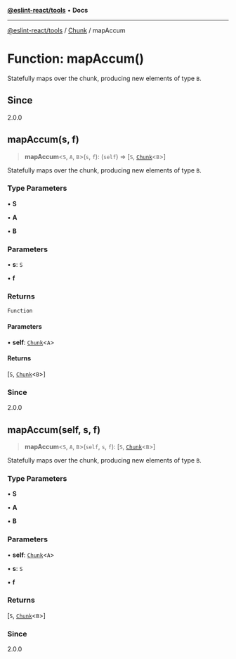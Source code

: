 [**@eslint-react/tools**](../../../README.md) • **Docs**

***

[@eslint-react/tools](../../../README.md) / [Chunk](../README.md) / mapAccum

# Function: mapAccum()

Statefully maps over the chunk, producing new elements of type `B`.

## Since

2.0.0

## mapAccum(s, f)

> **mapAccum**\<`S`, `A`, `B`\>(`s`, `f`): (`self`) => [`S`, [`Chunk`](../interfaces/Chunk.md)\<`B`\>]

Statefully maps over the chunk, producing new elements of type `B`.

### Type Parameters

• **S**

• **A**

• **B**

### Parameters

• **s**: `S`

• **f**

### Returns

`Function`

#### Parameters

• **self**: [`Chunk`](../interfaces/Chunk.md)\<`A`\>

#### Returns

[`S`, [`Chunk`](../interfaces/Chunk.md)\<`B`\>]

### Since

2.0.0

## mapAccum(self, s, f)

> **mapAccum**\<`S`, `A`, `B`\>(`self`, `s`, `f`): [`S`, [`Chunk`](../interfaces/Chunk.md)\<`B`\>]

Statefully maps over the chunk, producing new elements of type `B`.

### Type Parameters

• **S**

• **A**

• **B**

### Parameters

• **self**: [`Chunk`](../interfaces/Chunk.md)\<`A`\>

• **s**: `S`

• **f**

### Returns

[`S`, [`Chunk`](../interfaces/Chunk.md)\<`B`\>]

### Since

2.0.0
